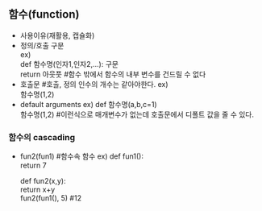## 함수(function)
+ 사용이유(재활용, 캡슐화)
+ 정의/호출 구문  
ex)  
def 함수명(인자1,인자2,...):
    구문    
    return 아웃풋   #함수 밖에서 함수의 내부 변수를 건드릴 수 없다
+ 호출문  #호출, 정의 인수의 개수는 같아야한다.
ex)   
함수명(1,2)
+ default arguments
ex) def 함수명(a,b,c=1)   
    함수명(1,2) #이런식으로 매개변수가 없는데 호출문에서 디폴트 값을 줄 수 있다.

### 함수의 cascading
+ fun2(fun1) #함수속 함수 
ex) def fun1():  
        return 7  

    def fun2(x,y):  
        return x+y  
fun2(fun1(), 5) #12